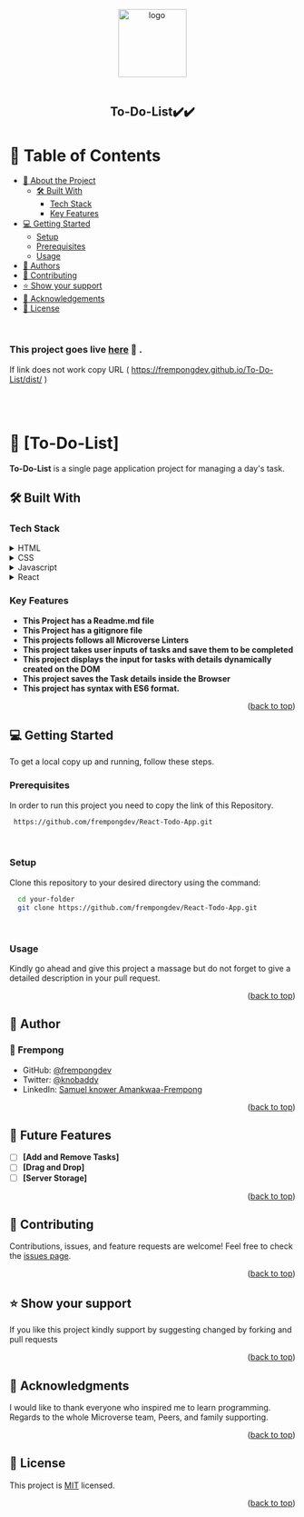  

<a name="readme-top"></a>


<div align="center">

  <img src="https://encrypted-tbn0.gstatic.com/images?q=tbn:ANd9GcS7gpfDTP1whBUGX_LV3u1MF2UnQC2U9AuOsA&usqp=CAU" alt="logo" width="120"  height="auto" />
  <br/>
   <br/>

  <h2><b>To-Do-List✔️✔️</b></h3>

</div>

<!-- TABLE OF CONTENTS -->

# 📗 Table of Contents

- [📖 About the Project](#about-project)
  - [🛠 Built With](#built-with)
    - [Tech Stack](#tech-stack)
    - [Key Features](#key-features)
- [💻 Getting Started](#getting-started)
  - [Setup](#setup)
  - [Prerequisites](#prerequisites)
  - [Usage](#usage)
- [👥 Authors](#authors)
- [🤝 Contributing](#contributing)
- [⭐️ Show your support](#support)
- [🙏 Acknowledgements](#acknowledgements)
- [📝 License](#license)

<br>

<!-- DEPLOYMENT -->
### This project goes live [here](https://frempongdev.github.io/To-Do-List/dist/) 🚀 .
If link does not work copy URL ( https://frempongdev.github.io/To-Do-List/dist/ )

<br>

<!-- DEPLOYMENT -->
<!-- ### Have a look at the project's video presentation [here](https://www.loom.com/share/1f7de2b9345a4d3988c6327952899d30) 📽️ . -->

<br>

<!-- PROJECT DESCRIPTION -->

# 📖 [To-Do-List] <a name="about-project"></a>


**To-Do-List** is a single page application project for managing a day's task. 

## 🛠 Built With <a name="built-with"></a>

### Tech Stack <a name="tech-stack"></a>

<details>
  <summary>HTML</summary>
  <ul>
    <li><a href="https://developer.mozilla.org/en-US/docs/Web/HTML">Link to HTML</a></li>
  </ul>
</details>

<details>
  <summary>CSS</summary>
  <ul>
    <li><a href="https://developer.mozilla.org/en-US/docs/Web/CSS">Link to CSS</a></li>
  </ul>
</details>

<details>
  <summary>Javascript</summary>
  <ul>
    <li><a href="https://www.javascript.com/">Link to Javascript</a></li>
  </ul>
</details>

<details>
  <summary>React</summary>
  <ul>
    <li><a href="https://reactjs.org/">Link to React</a></li>
  </ul>
</details>



<!-- Features -->

### Key Features <a name="key-features"></a>


- **This Project has a Readme.md file**
- **This Project has a gitignore file**
- **This projects follows all Microverse Linters**
- **This project takes user inputs of tasks and save them to be completed**
- **This project displays the input for tasks with details dynamically created on the DOM**
- **This project saves the Task details inside the Browser**
- **This project has syntax with ES6 format.**

<p align="right">(<a href="#readme-top">back to top</a>)</p>

<!-- GETTING STARTED -->

## 💻 Getting Started <a name="getting-started"></a>


To get a local copy up and running, follow these steps.

### Prerequisites

In order to run this project you need to copy the link of this Repository.



```sh
 https://github.com/frempongdev/React-Todo-App.git
```
<br>

### Setup

Clone this repository to your desired directory using the command: 


```sh
  cd your-folder
  git clone https://github.com/frempongdev/React-Todo-App.git 
```

<br>


### Usage

Kindly go ahead and give this project a massage but do not forget to give a detailed description in your pull request.

<!--
Example command:

```sh
  rails server
```
--->



<p align="right">(<a href="#readme-top">back to top</a>)</p>


<!-- AUTHORs -->

## 👥 Author <a name="authors"></a>
### 👥 Frempong

- GitHub: [@frempongdev](https://github.com/frempongdev)
- Twitter: [@knobaddy](https://twitter.com/knobaddy)
- LinkedIn: [Samuel knower Amankwaa-Frempong](https://www.linkedin.com/in/samuel-knower-amankwaa-frempong-356802256/)





<p align="right">(<a href="#readme-top">back to top</a>)</p>


## 🔭 Future Features <a name="future-features"></a>


- [ ] **[Add and Remove Tasks]**
- [ ] **[Drag and Drop]**
- [ ] **[Server Storage]**

<p align="right">(<a href="#readme-top">back to top</a>)</p>

<!-- CONTRIBUTING -->
## :handshake: Contributing <a name="contributing"></a>
Contributions, issues, and feature requests are welcome!
Feel free to check the [issues page](../../issues/).

<p align="right">(<a href="#readme-top">back to top</a>)</p>

<!-- SUPPORT -->

## ⭐️ Show your support <a name="support"></a>


If you like this project kindly support by suggesting changed by forking and pull requests

<p align="right">(<a href="#readme-top">back to top</a>)</p>



<!-- ACKNOWLEDGEMENTS -->

## 🙏 Acknowledgments <a name="acknowledgements"></a>

I would like to thank  everyone who inspired me to learn programming. Regards to the whole Microverse team, Peers, and family supporting. 
<!-- <br>A massive Thank You to [Cindy Shin](https://www.behance.net/adagio07) who is the original designer of this [design](https://www.behance.net/gallery/29845175/CC-Global-Summit-2015) -->

<p align="right">(<a href="#readme-top">back to top</a>)</p>

<!-- LICENSE -->

## 📝 License <a name="license"></a>

This project is [MIT](./license) licensed.

<p align="right">(<a href="#readme-top">back to top</a>)</p>